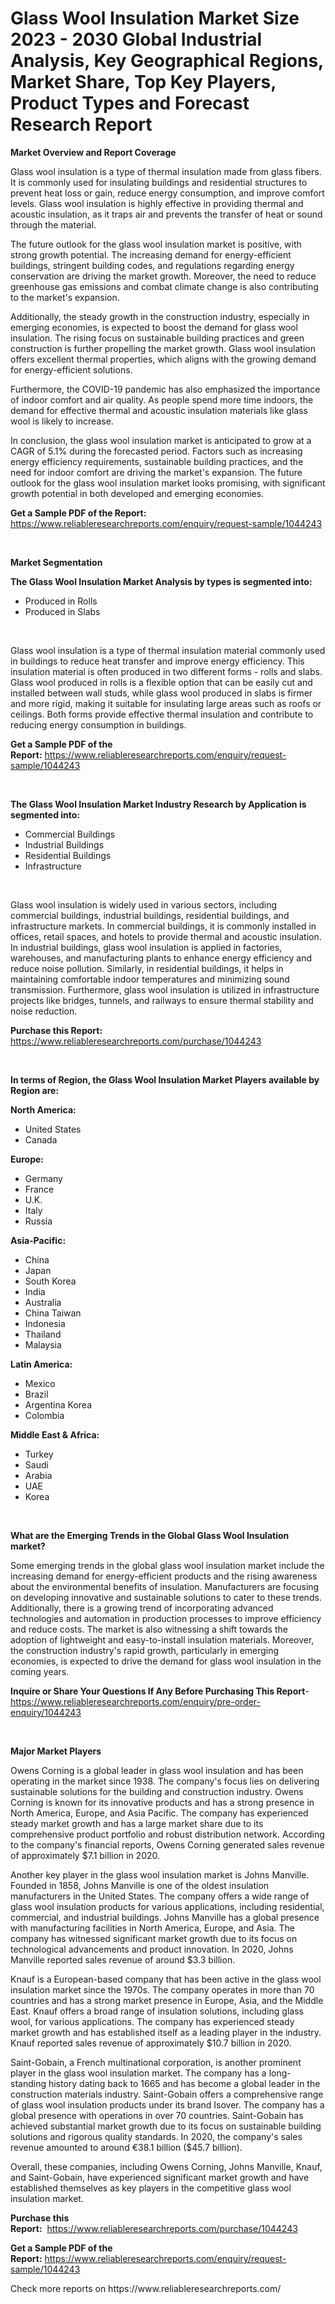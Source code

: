 <p><h1>Glass Wool Insulation Market Size 2023 - 2030 Global Industrial Analysis, Key Geographical Regions, Market Share, Top Key Players, Product Types and Forecast Research Report</h1></p><p><strong>Market Overview and Report Coverage</strong></p>
<p><p>Glass wool insulation is a type of thermal insulation made from glass fibers. It is commonly used for insulating buildings and residential structures to prevent heat loss or gain, reduce energy consumption, and improve comfort levels. Glass wool insulation is highly effective in providing thermal and acoustic insulation, as it traps air and prevents the transfer of heat or sound through the material.</p><p>The future outlook for the glass wool insulation market is positive, with strong growth potential. The increasing demand for energy-efficient buildings, stringent building codes, and regulations regarding energy conservation are driving the market growth. Moreover, the need to reduce greenhouse gas emissions and combat climate change is also contributing to the market's expansion.</p><p>Additionally, the steady growth in the construction industry, especially in emerging economies, is expected to boost the demand for glass wool insulation. The rising focus on sustainable building practices and green construction is further propelling the market growth. Glass wool insulation offers excellent thermal properties, which aligns with the growing demand for energy-efficient solutions.</p><p>Furthermore, the COVID-19 pandemic has also emphasized the importance of indoor comfort and air quality. As people spend more time indoors, the demand for effective thermal and acoustic insulation materials like glass wool is likely to increase.</p><p>In conclusion, the glass wool insulation market is anticipated to grow at a CAGR of 5.1% during the forecasted period. Factors such as increasing energy efficiency requirements, sustainable building practices, and the need for indoor comfort are driving the market's expansion. The future outlook for the glass wool insulation market looks promising, with significant growth potential in both developed and emerging economies.</p></p>
<p><strong>Get a Sample PDF of the Report:</strong> <a href="https://www.reliableresearchreports.com/enquiry/request-sample/1044243">https://www.reliableresearchreports.com/enquiry/request-sample/1044243</a></p>
<p>&nbsp;</p>
<p><strong>Market Segmentation</strong></p>
<p><strong>The Glass Wool Insulation Market Analysis by types is segmented into:</strong></p>
<p><ul><li>Produced in Rolls</li><li>Produced in Slabs</li></ul></p>
<p>&nbsp;</p>
<p><p>Glass wool insulation is a type of thermal insulation material commonly used in buildings to reduce heat transfer and improve energy efficiency. This insulation material is often produced in two different forms - rolls and slabs. Glass wool produced in rolls is a flexible option that can be easily cut and installed between wall studs, while glass wool produced in slabs is firmer and more rigid, making it suitable for insulating large areas such as roofs or ceilings. Both forms provide effective thermal insulation and contribute to reducing energy consumption in buildings.</p></p>
<p><strong>Get a Sample PDF of the Report:</strong>&nbsp;<a href="https://www.reliableresearchreports.com/enquiry/request-sample/1044243">https://www.reliableresearchreports.com/enquiry/request-sample/1044243</a></p>
<p>&nbsp;</p>
<p><strong>The Glass Wool Insulation Market Industry Research by Application is segmented into:</strong></p>
<p><ul><li>Commercial Buildings</li><li>Industrial Buildings</li><li>Residential Buildings</li><li>Infrastructure</li></ul></p>
<p>&nbsp;</p>
<p><p>Glass wool insulation is widely used in various sectors, including commercial buildings, industrial buildings, residential buildings, and infrastructure markets. In commercial buildings, it is commonly installed in offices, retail spaces, and hotels to provide thermal and acoustic insulation. In industrial buildings, glass wool insulation is applied in factories, warehouses, and manufacturing plants to enhance energy efficiency and reduce noise pollution. Similarly, in residential buildings, it helps in maintaining comfortable indoor temperatures and minimizing sound transmission. Furthermore, glass wool insulation is utilized in infrastructure projects like bridges, tunnels, and railways to ensure thermal stability and noise reduction.</p></p>
<p><strong>Purchase this Report:</strong>&nbsp; <a href="https://www.reliableresearchreports.com/purchase/1044243">https://www.reliableresearchreports.com/purchase/1044243</a></p>
<p>&nbsp;</p>
<p><strong>In terms of Region, the Glass Wool Insulation Market Players available by Region are:</strong></p>
<p>
    <p> <strong> North America: </strong>
        <ul>
            <li>United States</li>
            <li>Canada</li>
        </ul>
        </p> 
    <p> <strong> Europe: </strong>
        <ul>
            <li>Germany</li>
            <li>France</li>
            <li>U.K.</li>
            <li>Italy</li>
            <li>Russia</li>
        </ul>
        </p> 
    <p> <strong> Asia-Pacific: </strong>
        <ul>
            <li>China</li>
            <li>Japan</li>
            <li>South Korea</li>
            <li>India</li>
            <li>Australia</li>
            <li>China Taiwan</li>
            <li>Indonesia</li>
            <li>Thailand</li>
            <li>Malaysia</li>
        </ul>
        </p> 
    <p> <strong> Latin America: </strong>
        <ul>
            <li>Mexico</li>
            <li>Brazil</li>
            <li>Argentina Korea</li>
            <li>Colombia</li>
        </ul>
        </p> 
    <p> <strong> Middle East & Africa: </strong>
        <ul>
            <li>Turkey</li>
            <li>Saudi</li>
            <li>Arabia</li>
            <li>UAE</li>
            <li>Korea</li>
        </ul>
    </p>
    </p>
<p>&nbsp;</p>
<p><strong>What are the Emerging Trends in the Global Glass Wool Insulation market?</strong></p>
<p><p>Some emerging trends in the global glass wool insulation market include the increasing demand for energy-efficient products and the rising awareness about the environmental benefits of insulation. Manufacturers are focusing on developing innovative and sustainable solutions to cater to these trends. Additionally, there is a growing trend of incorporating advanced technologies and automation in production processes to improve efficiency and reduce costs. The market is also witnessing a shift towards the adoption of lightweight and easy-to-install insulation materials. Moreover, the construction industry's rapid growth, particularly in emerging economies, is expected to drive the demand for glass wool insulation in the coming years.</p></p>
<p><strong>Inquire or Share Your Questions If Any Before Purchasing This Report</strong>- <a href="https://www.reliableresearchreports.com/enquiry/pre-order-enquiry/1044243">https://www.reliableresearchreports.com/enquiry/pre-order-enquiry/1044243</a></p>
<p>&nbsp;</p>
<p><strong>Major Market Players</strong></p>
<p><p>Owens Corning is a global leader in glass wool insulation and has been operating in the market since 1938. The company's focus lies on delivering sustainable solutions for the building and construction industry. Owens Corning is known for its innovative products and has a strong presence in North America, Europe, and Asia Pacific. The company has experienced steady market growth and has a large market share due to its comprehensive product portfolio and robust distribution network. According to the company's financial reports, Owens Corning generated sales revenue of approximately $7.1 billion in 2020.</p><p>Another key player in the glass wool insulation market is Johns Manville. Founded in 1858, Johns Manville is one of the oldest insulation manufacturers in the United States. The company offers a wide range of glass wool insulation products for various applications, including residential, commercial, and industrial buildings. Johns Manville has a global presence with manufacturing facilities in North America, Europe, and Asia. The company has witnessed significant market growth due to its focus on technological advancements and product innovation. In 2020, Johns Manville reported sales revenue of around $3.3 billion.</p><p>Knauf is a European-based company that has been active in the glass wool insulation market since the 1970s. The company operates in more than 70 countries and has a strong market presence in Europe, Asia, and the Middle East. Knauf offers a broad range of insulation solutions, including glass wool, for various applications. The company has experienced steady market growth and has established itself as a leading player in the industry. Knauf reported sales revenue of approximately $10.7 billion in 2020.</p><p>Saint-Gobain, a French multinational corporation, is another prominent player in the glass wool insulation market. The company has a long-standing history dating back to 1665 and has become a global leader in the construction materials industry. Saint-Gobain offers a comprehensive range of glass wool insulation products under its brand Isover. The company has a global presence with operations in over 70 countries. Saint-Gobain has achieved substantial market growth due to its focus on sustainable building solutions and rigorous quality standards. In 2020, the company's sales revenue amounted to around €38.1 billion ($45.7 billion).</p><p>Overall, these companies, including Owens Corning, Johns Manville, Knauf, and Saint-Gobain, have experienced significant market growth and have established themselves as key players in the competitive glass wool insulation market.</p></p>
<p><strong>Purchase this Report:</strong>&nbsp;&nbsp;<a href="https://www.reliableresearchreports.com/purchase/1044243">https://www.reliableresearchreports.com/purchase/1044243</a></p>
<p></p>
<p><strong>Get a Sample PDF of the Report:</strong>&nbsp;<a href="https://www.reliableresearchreports.com/enquiry/request-sample/1044243">https://www.reliableresearchreports.com/enquiry/request-sample/1044243</a></p>
<p>Check more reports on https://www.reliableresearchreports.com/</p>